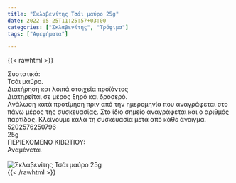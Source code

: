 ```yaml
---
title: "Σκλαβενίτης Τσάι μαύρο 25g"
date: 2022-05-25T11:25:57+03:00
categories: ["Σκλαβενίτης", "Τρόφιμα"]
tags: ["Αφεψήματα"]

---
```

{{< rawhtml >}}

<div class="sload629"><div class="product"><div id="sistatika">Συστατικά:</div><div class="alltext">Τσάι μαύρο.</div><div id="loipa">Διατήρηση και λοιπά στοιχεία προϊόντος</div><div class="alltext">Διατηρείται σε μέρος ξηρό και δροσερό.<br>Aνάλωση κατά προτίμηση πριν από την ημερομηνία που αναγράφεται στο πάνω μέρος της συσκευασίας. Στο ίδιο σημείο αναγράφεται και ο αριθμός παρτίδας. Κλείνουμε καλά τη συσκευασία μετά από κάθε άνοιγμα.<br></div><div id="barcode"><div id="barimage1"></div><span id="bartext">5202576250796</span></div><div id="varos"><div id="varosimage1"></div><span id="varostext">25g</span></div><div id="kivotio">ΠΕΡΙΕΧΟΜΕΝΟ ΚΙΒΩΤΙΟΥ:<br>Αναμένεται</div><br><div class="pimg"><img alt="Σκλαβενίτης Τσάι μαύρο 25g" title="Σκλαβενίτης Τσάι μαύρο 25g" src="/media/images/sklavenitis-tsai-mayro-25g.jpg"></div></div></div>
{{< /rawhtml >}}


